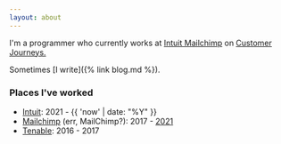 ```yaml
---
layout: about
---
```


I'm a programmer who currently works at <a rel="noreferrer noopener" href="https://mailchimp.com">Intuit Mailchimp</a> on <a rel="noreferrer noopener" href="https://mailchimp.com/help/about-customer-journeys/">Customer Journeys.</a>

Sometimes [I write]({% link blog.md %}).

### Places I've worked

- [Intuit](https://intuit.com/): 2021 - {{ 'now' | date: "%Y" }}
- [Mailchimp](https://mailchimp.com/) (err, MailChimp?): 2017 - [2021](https://archive.is/6NPml)
- [Tenable](https://www.tenable.com/): 2016 - 2017